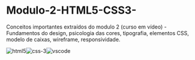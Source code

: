 # Modulo-2-HTML5-CSS3-
Conceitos importantes extraídos do modulo 2 (curso em vídeo) - Fundamentos do design, psicologia das cores, tipografia, elementos CSS, modelo de caixas, wireframe, responsividade.

![html5](https://user-images.githubusercontent.com/71526685/210301972-c92ce11a-f830-4a41-9d8d-cbd043636324.png)![css-3](https://user-images.githubusercontent.com/71526685/210301981-41fd87ec-1db4-42b3-aa79-63e9b28c97df.png)![vscode](https://user-images.githubusercontent.com/71526685/210301985-9d447eda-27ac-4cd6-9d6d-1dece2a42eeb.png)


